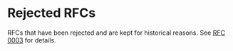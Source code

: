 # Rejected RFCs

RFCs that have been rejected and are kept for historical reasons. See [RFC
0003](https://github.com/multinet-app/multinet-rfcs/tree/master/final/0003-rfc-process)
for details.
